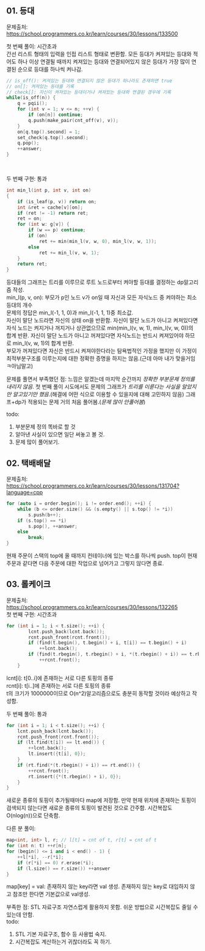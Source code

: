 ## 01. 등대 ##
문제출처: https://school.programmers.co.kr/learn/courses/30/lessons/133500

첫 번째 풀이: 시간초과  
간선 리스트 형태의 입력을 인접 리스트 형태로 변환함. 모든 등대가 켜져있는 등대와 적어도 하나 이상 연결될 때까지 켜져있는 등대와 연결되어있지 않은 등대가 가장 많이 연결된 순으로 등대를 하나씩 켜나감.
``` C++
// is_off(): 켜져있는 등대와 연결되지 않은 등대가 하나라도 존재하면 true
// on[]: 켜져있는 등대를 기록
// check[]: 자신이 켜져있는 등대이거나 켜져있는 등대와 연결된 경우에 기록
while(is_off(n)) {
    q = pqii();
    for (int v = 1; v <= n; ++v) {
        if (on[n]) continue;
        q.push(make_pair(cnt_off(v), v));
    }
    on[q.top().second] = 1;
    set_check(q.top().second);
    q.pop();
    ++answer;
}
```
<br>

두 번째 구현: 통과
``` C++
int min_l(int p, int v, int on)
{
    if (is_leaf(p, v)) return on;
    int &ret = cache[v][on];
    if (ret != -1) return ret;
    ret = on;
    for (int w: g[v]) {
        if (w == p) continue;
        if (on)
            ret += min(min_l(v, w, 0), min_l(v, w, 1));
        else
            ret += min_l(v, w, 1);
    }
    return ret;
}
```
등대들의 그래프는 트리를 이루므로 루트 노드로부터 켜야할 등대를 결정하는 dp알고리즘 작성.  
min_l(p, v, on): 부모가 p인 노드 v가 on일 때 자신과 모든 자식노드 중 켜야하는 최소 등대의 개수  
문제의 정답은 min_l(-1, 1, 0)과 min_l(-1, 1, 1)중 최소값.  
자신이 말단 노드라면 자신의 상태 on을 반환함. 자신이 말단 노드가 아니고 켜져있다면 자식 노드는 켜지거나 꺼지거나 상관없으므로 min(min_l(v, w, 1), min_l(v, w, 0))의 합계 반환. 자신이 말단 노드가 아니고 꺼져있다면 자식노드는 반드시 켜져있어야 하므로 min_l(v, w, 1)의 합계 반환.  
부모가 꺼져있다면 자신은 반드시 켜져야한다라는 탐욕법적인 가정을 했지만 이 가정이 최적부분구조를 이루는지에 대한 정확한 증명을 하지는 않음.(근데 아마 내가 맞을거임ㅋ아님말고)
<br>

문제를 풀면서 부족했던 점: 느낌은 알겠는데 마지막 순간까지 *정확한 부분문제 정의를 내리지 않음*. 첫 번째 풀이 시도에서도 문제의 그래프가 *트리를 이룬다는 사실을 알았지만 알고있기만 했음*.(해결에 어떤 식으로 이용할 수 있을지에 대해 고민하지 않음) 그래프+dp가 적용되는 문제 거의 처음 풀어봄.(*문제 많이 안풀어봄*)  

todo:
1. 부분문제 정의 똑바로 할 것
2. 알아낸 사실이 있으면 일단 써놓고 볼 것.
3. 문제 많이 풀어보기.

## 02. 택배배달 ##
문제출처: https://school.programmers.co.kr/learn/courses/30/lessons/131704?language=cpp  
``` C++
for (auto i = order.begin(); i != order.end(); ++i) {
    while (b <= order.size() && (s.empty() || s.top() != *i))
        s.push(b++);
    if (s.top() == *i)
        s.pop(), ++answer;
    else
        break;
}
```
현재 주문이 스택의 top에 올 때까지 컨테이너에 있는 박스를 하나씩 push. top이 현재 주문과 같다면 다음 주문에 대한 작업으로 넘어가고 그렇지 않다면 종료.

## 03. 롤케이크 ##
문제출처: https://school.programmers.co.kr/learn/courses/30/lessons/132265  
첫 번째 구현: 시간초과
``` C++
for (int i = 1; i < t.size(); ++i) {
        lcnt.push_back(lcnt.back());
        rcnt.push_front(rcnt.front());
        if (find(t.begin(), t.begin() + i, t[i]) == t.begin() + i)
            ++lcnt.back();
        if (find(t.rbegin(), t.rbegin() + i, *(t.rbegin() + i)) == t.rbegin() + i)
            ++rcnt.front();
    }
```
lcnt[i]: t[0..i]에 존재하는 서로 다른 토핑의 종류  
rcnt[i]: t[i..]에 존재하는 서로 다른 토핑의 종류  
t의 크기가 1000000이므로 O(n^2)알고리즘으로도 충분히 동작할 것이라 예상하고 작성함.
<br>

두 번째 풀이: 통과
``` C++
for (int i = 1; i < t.size(); ++i) {
    lcnt.push_back(lcnt.back());
    rcnt.push_front(rcnt.front());
    if (lt.find(t[i]) == lt.end()) {
        ++lcnt.back();
        lt.insert({t[i], 0});
    }
    if (rt.find(*(t.rbegin() + i)) == rt.end()) {
        ++rcnt.front();
        rt.insert({*(t.rbegin() + i), 0});
    }
}
```
새로운 종류의 토핑이 추가될때마다 map에 저장함. 만약 현재 위치에 존재하는 토핑이 검색되지 않는다면 새로운 종류의 토핑이 발견된 것으로 간주함. 시간복잡도 O(nlog(n))으로 단축함.
<br>

다른 분 풀이:
```C++
map<int, int> l, r; // l[t] = cnt of t, r[t] = cnt of t
for (int n: t) ++r[n];
for (begin() <= i and i < end() - 1) {
    ++l[*i], --r[*i];
    if (r[*i] == 0) r.erase(*i);
    if (l.size() == r.size()) ++answer
}
```
map[key] = val: 존재하지 않는 key라면 val 생성. 존재하지 않는 key로 대입하지 않고 참조만 한다면 기본값으로 val생성.
<br>

부족한 점: STL 자료구조 자연스럽게 활용하지 못함. 쉬운 방법으로 시간복잡도 줄일 수 있는데 안함.  
todo:
1. STL 기본 자료구조, 함수 등 사용법 숙지.
2. 시간복잡도 계산하는거 귀찮더라도 꼭 하기.